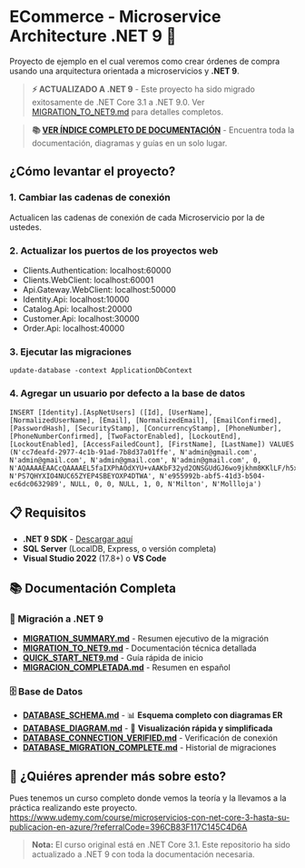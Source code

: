# ECommerce - Microservice Architecture .NET 9 🚀

Proyecto de ejemplo en el cual veremos como crear órdenes de compra usando una arquitectura orientada a microservicios y **.NET 9**.

> **⚡ ACTUALIZADO A .NET 9** - Este proyecto ha sido migrado exitosamente de .NET Core 3.1 a .NET 9.0. Ver [MIGRATION_TO_NET9.md](MIGRATION_TO_NET9.md) para detalles completos.

> **📚 [VER ÍNDICE COMPLETO DE DOCUMENTACIÓN](DOCUMENTATION_INDEX.md)** - Encuentra toda la documentación, diagramas y guías en un solo lugar.

## ¿Cómo levantar el proyecto?
### 1. Cambiar las cadenas de conexión
Actualicen las cadenas de conexión de cada Microservicio por la de ustedes.

### 2. Actualizar los puertos de los proyectos web
* Clients.Authentication: localhost:60000
* Clients.WebClient: localhost:60001
* Api.Gateway.WebClient: localhost:50000
* Identity.Api: localhost:10000
* Catalog.Api: localhost:20000
* Customer.Api: localhost:30000
* Order.Api: localhost:40000

### 3. Ejecutar las migraciones
```
update-database -context ApplicationDbContext
```

### 4. Agregar un usuario por defecto a la base de datos
```
INSERT [Identity].[AspNetUsers] ([Id], [UserName], [NormalizedUserName], [Email], [NormalizedEmail], [EmailConfirmed], [PasswordHash], [SecurityStamp], [ConcurrencyStamp], [PhoneNumber], [PhoneNumberConfirmed], [TwoFactorEnabled], [LockoutEnd], [LockoutEnabled], [AccessFailedCount], [FirstName], [LastName]) VALUES (N'cc7deafd-2977-4c1b-91ad-7b8d37a01ffe', N'admin@gmail.com', N'admin@gmail.com', N'admin@gmail.com', N'admin@gmail.com', 0, N'AQAAAAEAACcQAAAAEL5faIXPhAOdXYU+vAAKbF32yd2ONSGUdGJ6wo9jkhm8KKlLF/h5x0zjJbcPKt8WYg==', N'PS7QHYXIO4NUC65ZYEP4SBEYOXP4DTWA', N'e955992b-abf5-41d3-b504-ec6dc0632989', NULL, 0, 0, NULL, 1, 0, N'Milton', N'Mollloja')
```

## 📋 Requisitos

- **.NET 9 SDK** - [Descargar aquí](https://dotnet.microsoft.com/download/dotnet/9.0)
- **SQL Server** (LocalDB, Express, o versión completa)
- **Visual Studio 2022** (17.8+) o **VS Code**

## 📚 Documentación Completa

### 🔄 Migración a .NET 9
- **[MIGRATION_SUMMARY.md](MIGRATION_SUMMARY.md)** - Resumen ejecutivo de la migración
- **[MIGRATION_TO_NET9.md](MIGRATION_TO_NET9.md)** - Documentación técnica detallada
- **[QUICK_START_NET9.md](QUICK_START_NET9.md)** - Guía rápida de inicio
- **[MIGRACION_COMPLETADA.md](MIGRACION_COMPLETADA.md)** - Resumen en español

### 🗄️ Base de Datos
- **[DATABASE_SCHEMA.md](DATABASE_SCHEMA.md)** - 📊 **Esquema completo con diagramas ER**
- **[DATABASE_DIAGRAM.md](DATABASE_DIAGRAM.md)** - 🎨 **Visualización rápida y simplificada**
- **[DATABASE_CONNECTION_VERIFIED.md](DATABASE_CONNECTION_VERIFIED.md)** - Verificación de conexión
- **[DATABASE_MIGRATION_COMPLETE.md](DATABASE_MIGRATION_COMPLETE.md)** - Historial de migraciones

## 🎯 ¿Quiéres aprender más sobre esto?
Pues tenemos un curso completo donde vemos la teoría y la llevamos a la práctica realizando este proyecto.
https://www.udemy.com/course/microservicios-con-net-core-3-hasta-su-publicacion-en-azure/?referralCode=396CB83F117C145C4D6A

> **Nota:** El curso original está en .NET Core 3.1. Este repositorio ha sido actualizado a .NET 9 con toda la documentación necesaria.
